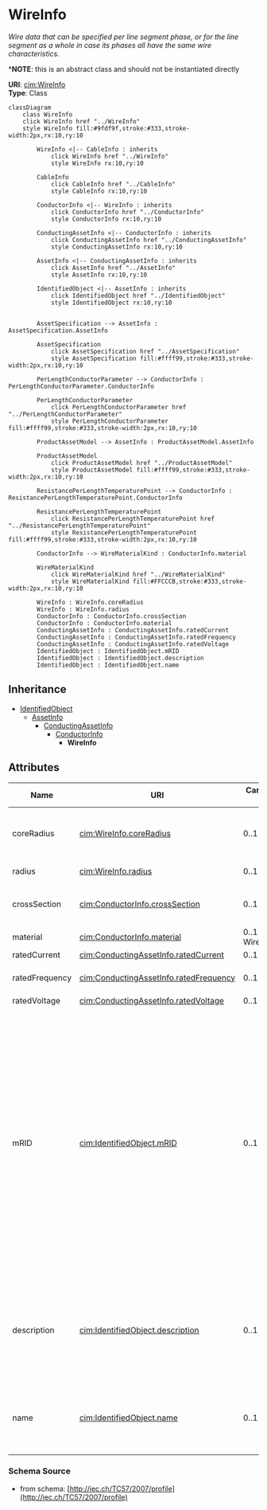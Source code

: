 # WireInfo

_Wire data that can be specified per line segment phase, or for the line segment as a whole in case its phases all have the same wire characteristics._

*__NOTE__: this is an abstract class and should not be instantiated directly

**URI**: [cim:WireInfo](http://iec.ch/TC57/CIM-generic#WireInfo)<br />
**Type**: Class

```mermaid
classDiagram
    class WireInfo
    click WireInfo href "../WireInfo"
    style WireInfo fill:#9fdf9f,stroke:#333,stroke-width:2px,rx:10,ry:10

        WireInfo <|-- CableInfo : inherits
            click WireInfo href "../WireInfo"
            style WireInfo rx:10,ry:10

        CableInfo
            click CableInfo href "../CableInfo"
            style CableInfo rx:10,ry:10

        ConductorInfo <|-- WireInfo : inherits
            click ConductorInfo href "../ConductorInfo"
            style ConductorInfo rx:10,ry:10

        ConductingAssetInfo <|-- ConductorInfo : inherits
            click ConductingAssetInfo href "../ConductingAssetInfo"
            style ConductingAssetInfo rx:10,ry:10

        AssetInfo <|-- ConductingAssetInfo : inherits
            click AssetInfo href "../AssetInfo"
            style AssetInfo rx:10,ry:10

        IdentifiedObject <|-- AssetInfo : inherits
            click IdentifiedObject href "../IdentifiedObject"
            style IdentifiedObject rx:10,ry:10


        AssetSpecification --> AssetInfo : AssetSpecification.AssetInfo

        AssetSpecification
            click AssetSpecification href "../AssetSpecification"
            style AssetSpecification fill:#ffff99,stroke:#333,stroke-width:2px,rx:10,ry:10

        PerLengthConductorParameter --> ConductorInfo : PerLengthConductorParameter.ConductorInfo

        PerLengthConductorParameter
            click PerLengthConductorParameter href "../PerLengthConductorParameter"
            style PerLengthConductorParameter fill:#ffff99,stroke:#333,stroke-width:2px,rx:10,ry:10

        ProductAssetModel --> AssetInfo : ProductAssetModel.AssetInfo

        ProductAssetModel
            click ProductAssetModel href "../ProductAssetModel"
            style ProductAssetModel fill:#ffff99,stroke:#333,stroke-width:2px,rx:10,ry:10

        ResistancePerLengthTemperaturePoint --> ConductorInfo : ResistancePerLengthTemperaturePoint.ConductorInfo

        ResistancePerLengthTemperaturePoint
            click ResistancePerLengthTemperaturePoint href "../ResistancePerLengthTemperaturePoint"
            style ResistancePerLengthTemperaturePoint fill:#ffff99,stroke:#333,stroke-width:2px,rx:10,ry:10

        ConductorInfo --> WireMaterialKind : ConductorInfo.material

        WireMaterialKind
            click WireMaterialKind href "../WireMaterialKind"
            style WireMaterialKind fill:#FFCCCB,stroke:#333,stroke-width:2px,rx:10,ry:10

        WireInfo : WireInfo.coreRadius
        WireInfo : WireInfo.radius
        ConductorInfo : ConductorInfo.crossSection
        ConductorInfo : ConductorInfo.material
        ConductingAssetInfo : ConductingAssetInfo.ratedCurrent
        ConductingAssetInfo : ConductingAssetInfo.ratedFrequency
        ConductingAssetInfo : ConductingAssetInfo.ratedVoltage
        IdentifiedObject : IdentifiedObject.mRID
        IdentifiedObject : IdentifiedObject.description
        IdentifiedObject : IdentifiedObject.name
```

## Inheritance
* [IdentifiedObject](IdentifiedObject.md)
    * [AssetInfo](AssetInfo.md)
        * [ConductingAssetInfo](ConductingAssetInfo.md)
            * [ConductorInfo](ConductorInfo.md)
                * **WireInfo**

## Attributes
| Name | URI | Cardinality and Range | Description | Inheritance |
| ---  | --- | --- | --- | --- |
| coreRadius | [cim:WireInfo.coreRadius](http://iec.ch/TC57/CIM-generic#WireInfo.coreRadius) | 0..1 Length | (if there is a different core material) Radius of the central core. | direct |
| radius | [cim:WireInfo.radius](http://iec.ch/TC57/CIM-generic#WireInfo.radius) | 0..1 Length | Outside radius of the wire. | direct |
| crossSection | [cim:ConductorInfo.crossSection](http://iec.ch/TC57/CIM-generic#ConductorInfo.crossSection) | 0..1 Area | Area of conducting material cross section | ConductorInfo |
| material | [cim:ConductorInfo.material](http://iec.ch/TC57/CIM-generic#ConductorInfo.material) | 0..1 WireMaterialKind | Conductor material. | ConductorInfo |
| ratedCurrent | [cim:ConductingAssetInfo.ratedCurrent](http://iec.ch/TC57/CIM-generic#ConductingAssetInfo.ratedCurrent) | 0..1 CurrentFlow | Rated current. | ConductingAssetInfo |
| ratedFrequency | [cim:ConductingAssetInfo.ratedFrequency](http://iec.ch/TC57/CIM-generic#ConductingAssetInfo.ratedFrequency) | 0..1 Frequency | Rated frequency such as 50Hz or 60Hz | ConductingAssetInfo |
| ratedVoltage | [cim:ConductingAssetInfo.ratedVoltage](http://iec.ch/TC57/CIM-generic#ConductingAssetInfo.ratedVoltage) | 0..1 Voltage | Rated voltage. | ConductingAssetInfo |
| mRID | [cim:IdentifiedObject.mRID](http://iec.ch/TC57/CIM-generic#IdentifiedObject.mRID) | 0..1 string | Master resource identifier issued by a model authority. The mRID is unique within an exchange context. Global uniqueness is easily achieved by using a UUID, as specified in IETF RFC 4122, for the mRID. The use of UUID is strongly recommended.For CIMXML data files in RDF syntax conforming to IEC 61970-552, the mRID is mapped to rdf:ID or rdf:about attributes that identify CIM object elements. | IdentifiedObject |
| description | [cim:IdentifiedObject.description](http://iec.ch/TC57/CIM-generic#IdentifiedObject.description) | 0..1 string | The description is a free human readable text describing or naming the object. It may be non unique and may not correlate to a naming hierarchy. | IdentifiedObject |
| name | [cim:IdentifiedObject.name](http://iec.ch/TC57/CIM-generic#IdentifiedObject.name) | 0..1 string | The name is any free human readable and possibly non unique text naming the object. | IdentifiedObject |

### Schema Source
* from schema: [http://iec.ch/TC57/2007/profile](http://iec.ch/TC57/2007/profile)
